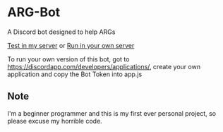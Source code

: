 # ARG-Bot 
A Discord bot designed to help ARGs

[Test in my server](https://discord.gg/uDNJGxQ) or [Run in your own server](https://discordapp.com/oauth2/authorize?&client_id=531971069549084673&scope=bot&permissions=8)

To run your own version of this bot, got to https://discordapp.com/developers/applications/, create your own application and copy the Bot Token into app.js
## Note
I'm a beginner programmer and this is my first ever personal project, so please excuse my horrible code. 
